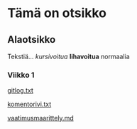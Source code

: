 # Tämä on otsikko

## Alaotsikko

Tekstiä... *kursivoitua* **lihavoitua** normaalia

### Viikko 1

[gitlog.txt](https://github.com/joniursin/ot-harjoitustyo/blob/main/laskarit/viikko1/gitlog.txt)

[komentorivi.txt](https://github.com/joniursin/ot-harjoitustyo/blob/main/laskarit/viikko1/komentorivi.txt)

[vaatimusmaarittely.md](https://github.com/joniursin/ot-harjoitustyo/blob/main/dokumentaatio/vaatimusmaarittely.md)
